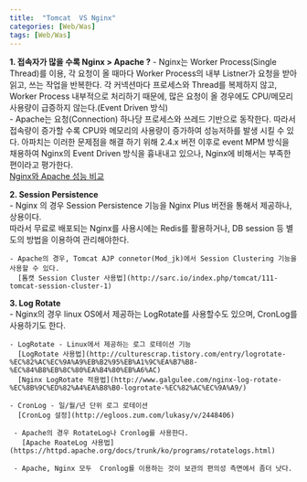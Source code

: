```yaml
---
title:  "Tomcat  VS Nginx"
categories: [Web/Was]
tags: [Web/Was]
---
```


**1. 접속자가 많을 수록 Nginx > Apache ?**
    - Nginx는 Worker Process(Single Thread)를 이용, 각 요청이 올 때마다 Worker Process의 내부 Listner가 요청을 받아읽고, 쓰는 작업을 반복한다.  각 커넥션마다 프로세스와 Thread를 복제하지 않고, Worker Process 내부적으로 처리하기 때문에, 많은 요청이 올 경우에도 CPU/메모리 사용량이 급증하지 않는다.(Event Driven 방식)   
    - Apache는 요청(Connection) 하나당 프로세스와 쓰레드 기반으로 동작한다. 따라서 접속량이 증가할 수록 CPU와 메모리의 사용량이 증가하여 성능저하를 발생 시킬 수 있다.  아파치는 이러한 문제점을 해결 하기 위해 2.4.x 버전 이후로 event MPM 방식을 채용하여 Nginx의 Event Driven 방식을 흉내내고 있으나, Nginx에 비해서는 부족한 편이라고 평가한다.  
	  [Nginx와 Apache 성능 비교](ttp://blog.naver.com/PostView.nhn?blogId=tmondev&logNo=220737182315&redirect=Dlog&widgetTypeCall=true)  
 
**2. Session Persistence**  
    - Nginx 의 경우 Session Persistence 기능을 Nginx Plus 버전을 통해서 제공하나, 상용이다.  
      따라서 무료로 배포되는 Nginx를 사용시에는 Redis를 활용하거나, DB session 등 별도의 방법을 이용하여 관리해야한다.  
 
    - Apache의 경우, Tomcat AJP connetor(Mod_jk)에서 Session Clustering 기능을 사용할 수 있다.  
	  [톰캣 Session Cluster 사용법](http://sarc.io/index.php/tomcat/111-tomcat-session-cluster-1)  
 
**3. Log Rotate**  
    - Nginx의 경우 linux OS에서 제공하는 LogRotate를 사용할수도 있으며, CronLog를 사용하기도 한다.  
 
    - LogRotate - Linux에서 제공하는 로그 로테이션 기능  
      [LogRotate 사용법](http://culturescrap.tistory.com/entry/logrotate-%EC%82%AC%EC%9A%A9%EB%B2%95%EB%A1%9C%EA%B7%B8-%EC%84%B8%EB%8C%80%EA%B4%80%EB%A6%AC)  
      [Nginx LogRotate 적용법](http://www.galgulee.com/nginx-log-rotate-%EC%8B%9C%ED%82%A4%EA%B8%B0-logrotate-%EC%82%AC%EC%9A%A9/)  
 
    - CronLog - 일/월/년 단위 로그 로테이션  
      [CronLog 설정](http://egloos.zum.com/lukasy/v/2448406)
 
     - Apache의 경우 RotateLog나 Cronlog를 사용한다.  
       [Apache RoateLog 사용법](https://httpd.apache.org/docs/trunk/ko/programs/rotatelogs.html)
 
     - Apache, Nginx 모두  Cronlog를 이용하는 것이 보관의 편의성 측면에서 좀더 낫다. 



